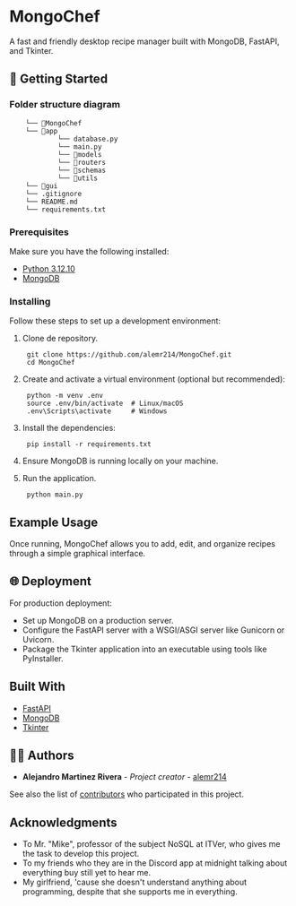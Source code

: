 # MongoChef

A fast and friendly desktop recipe manager built with MongoDB, FastAPI, and Tkinter.

## 🚀 Getting Started

### Folder structure diagram

        └── 📁MongoChef
        └── 📁app
                └── database.py
                └── main.py
                └── 📁models
                └── 📁routers
                └── 📁schemas
                └── 📁utils
        └── 📁gui
        └── .gitignore
        └── README.md
        └── requirements.txt

### Prerequisites

Make sure you have the following installed:

- [Python 3.12.10](https://www.python.org/downloads/release/python-31210/)
- [MongoDB](https://www.mongodb.com/docs/manual/installation/)

### Installing

Follow these steps to set up a development environment:

1. Clone de repository.

        git clone https://github.com/alemr214/MongoChef.git
        cd MongoChef

2. Create and activate a virtual environment (optional but recommended):

        python -m venv .env
        source .env/bin/activate  # Linux/macOS
        .env\Scripts\activate     # Windows

3. Install the dependencies:

        pip install -r requirements.txt

4. Ensure MongoDB is running locally on your machine.

5. Run the application.

        python main.py

## Example Usage

Once running, MongoChef allows you to add, edit, and organize recipes through a simple graphical interface.

## 🌐 Deployment

For production deployment:

- Set up MongoDB on a production server.
- Configure the FastAPI server with a WSGI/ASGI server like Gunicorn or Uvicorn.
- Package the Tkinter application into an executable using tools like PyInstaller.

## Built With

- [FastAPI](https://fastapi.tiangolo.com)
- [MongoDB](https://www.mongodb.com)
- [Tkinter](https://docs.python.org/es/3.13/library/tkinter.html)

## 👨‍💻 Authors

- **Alejandro Martinez Rivera** - *Project creator* -
    [alemr214](https://github.com/alemr214)

See also the list of
[contributors](https://github.com/alemr214/MongoChef/contributors)
who participated in this project.

## Acknowledgments

- To Mr. "Mike", professor of the subject NoSQL at ITVer, who gives me the task to develop this project.
- To my friends who they are in the Discord app at midnight talking about everything buy still yet to hear me.
- My girlfriend, 'cause she doesn't understand anything about programming, despite that she supports me in everything.
